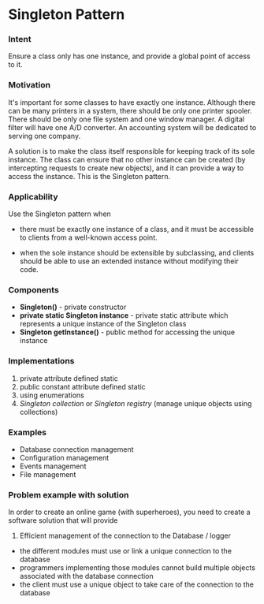 # Singleton Pattern

### Intent

Ensure a class only has one instance, and provide a global point of access to it.

### Motivation

It's important for some classes to have exactly one instance. Although there can
be many printers in a system, there should be only one printer spooler. There
should be only one file system and one window manager. A digital filter will have
one A/D converter. An accounting system will be dedicated to serving one company. 

A solution is to make the class itself responsible for keeping track of
its sole instance. The class can ensure that no other instance can be created
(by intercepting requests to create new objects), and it can provide a way to
access the instance. This is the Singleton pattern. 

### Applicability

Use the Singleton pattern when

   * there must be exactly one instance of a class, and it must be accessible
     to clients from a well-known access point.
    
  * when the sole instance should be extensible by subclassing, and clients
    should be able to use an extended instance without modifying their code. 
    
### Components

* **Singleton()** - private constructor
* **private static Singleton instance** - private static attribute which represents a unique instance of the Singleton class
* **Singleton getInstance()** - public method for accessing the unique instance

### Implementations

1. private attribute defined static
2. public constant attribute defined static
3. using enumerations
4. _Singleton collection_ or _Singleton registry_ (manage unique objects using collections)

 ### Examples
 
 * Database connection management
 * Configuration management
 * Events management
 * File management
 
 
 ### Problem example with solution
 
 In order to create an online game (with superheroes), you need to create a software solution that will provide
 
 1. Efficient management of the connection to the Database / logger
 - the different modules must use or link a unique connection to the database
 - programmers implementing those modules cannot build multiple objects associated with the database connection
 - the client must use a unique object to take care of the connection to the database